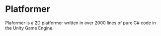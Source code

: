 # Platformer
Plaformer is a 2D platformer written in over 2000 lines of pure C# code in the Unity Game Engine.
